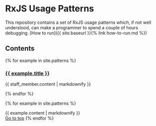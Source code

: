 # RxJS Usage Patterns

This repository contains a set of RxJS usage patterns which, if not well understood, can make a programmer to spend a couple of hours debugging. [How to run]({{ site.baseurl }}{% link how-to-run.md %})

## Contents
<div id="#toc">
{% for example in site.patterns %}
  <h3>
    <a href="#{{ example.id }}">
      {{ example.title }}
    </a>
  </h3>
  <p>{{ staff_member.content | markdownify }}</p>
{% endfor %}
</div>


{% for example in site.patterns %}
  <div id="{{ example.id }}">{{ example.content | markdownify }}</div>
  <a href="#toc">Go to top</a>
{% endfor %}
